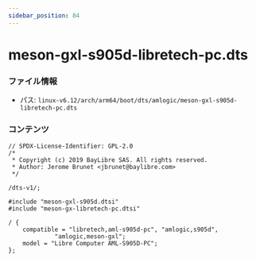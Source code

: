 ```yaml
---
sidebar_position: 84
---
```

# meson-gxl-s905d-libretech-pc.dts

### ファイル情報

- パス: `linux-v6.12/arch/arm64/boot/dts/amlogic/meson-gxl-s905d-libretech-pc.dts`

### コンテンツ

```dts
// SPDX-License-Identifier: GPL-2.0
/*
 * Copyright (c) 2019 BayLibre SAS. All rights reserved.
 * Author: Jerome Brunet <jbrunet@baylibre.com>
 */

/dts-v1/;

#include "meson-gxl-s905d.dtsi"
#include "meson-gx-libretech-pc.dtsi"

/ {
	compatible = "libretech,aml-s905d-pc", "amlogic,s905d",
		     "amlogic,meson-gxl";
	model = "Libre Computer AML-S905D-PC";
};

```
